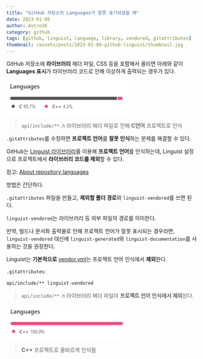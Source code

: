```yaml
---
title: "GitHub 저장소의 Languages가 잘못 표기되었을 때"
date: 2023-01-08
author: Astro36
category: github
tags: [github, linguist, language, library, vendored, gitattributes]
thumbnail: /assets/posts/2023-01-08-github-linguist/thumbnail.jpg
---
```


GitHub 저장소에 **라이브러리** 헤더 파일, CSS 등을 포함해서 올리면 아래와 같이 **Languages 표시**가 라이브러리 코드로 인해 이상하게 출력되는 경우가 있다.

![language](/assets/posts/2023-01-08-github-linguist/language.png)

> `api/include/**.h` 라이브러리 헤더 파일로 인해 **C언어** 프로젝트로 인식

`.gitattributes`를 수정하면 **프로젝트 언어**를 **잘못 인식**하는 문제를 해결할 수 있다.

GitHub는 [Linguist 라이브러리](https://github.com/github/linguist)를 이용해 **프로젝트 언어**를 인식하는데, Linguist 설정으로 프로젝트에서 **라이브러리 코드를 제외**할 수 있다.

참고: [About repository languages](https://docs.github.com/en/repositories/managing-your-repositorys-settings-and-features/customizing-your-repository/about-repository-languages)

방법은 간단하다.

`.gitattributes` 파일을 만들고, **제외할 폴더 경로**와 `linguist-vendored`를 쓰면 된다.

`linguist-vendored`는 라이브러리 등 외부 파일의 경로를 의미한다.

만약, 빌드나 문서화 출력물로 인해 프로젝트 언어가 잘못 표시되는 경우라면, `linguist-vendored` 대신에 `linguist-generated`와 `linguist-documentation`를 사용하는 것을 권장한다.

Linguist는 **기본적으로** [vendor.yml](https://github.com/github/linguist/blob/master/lib/linguist/vendor.yml)는 프로젝트 언어 인식에서 **제외**한다.

`.gitattributes`:

```txt
api/include/** linguist-vendored
```

> `api/include/**.h` 라이브러리 헤더 파일이 **프로젝트 언어 인식에서 제외**된다.

![language-fixed](/assets/posts/2023-01-08-github-linguist/language-fixed.png)

> **C++** 프로젝트로 올바르게 인식됨

